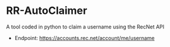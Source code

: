 # RR-AutoClaimer

  A tool coded in python to claim a username using the RecNet API

- Endpoint: https://accounts.rec.net/account/me/username
